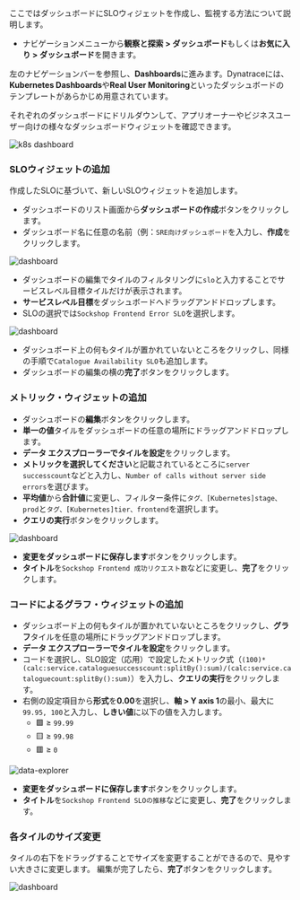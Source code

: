 ここではダッシュボードにSLOウィジェットを作成し、監視する方法について説明します。

 * ナビゲーションメニューから**観察と探索 > ダッシュボード**もしくは**お気に入り > ダッシュボード**を開きます。

左のナビゲーションバーを参照し、**Dashboards**に進みます。Dynatraceには、**Kubernetes Dashboards**や**Real User Monitoring**といったダッシュボードのテンプレートがあらかじめ用意されています。

それぞれのダッシュボードにドリルダウンして、アプリオーナーやビジネスユーザー向けの様々なダッシュボードウィジェットを確認できます。

![k8s dashboard](../assets/k8s/jp/k8s-workload-overview.png)

### SLOウィジェットの追加

作成したSLOに基づいて、新しいSLOウィジェットを追加します。

* ダッシュボードのリスト画面から**ダッシュボードの作成**ボタンをクリックします。
* ダッシュボード名に任意の名前（例：`SRE向けダッシュボード`を入力し、**作成**をクリックします。

![dashboard](../assets/cloud-observe/jp/dashboard1.gif)

* ダッシュボードの編集でタイルのフィルタリングに`slo`と入力することでサービスレベル目標タイルだけが表示されます。
* **サービスレベル目標**をダッシュボードへドラッグアンドドロップします。
* SLOの選択では`Sockshop Frontend Error SLO`を選択します。

![dashboard](../assets/cloud-observe/jp/dashboard2.gif)

* ダッシュボード上の何もタイルが置かれていないところをクリックし、同様の手順で`Catalogue Availability SLO`も追加します。
* ダッシュボードの編集の横の**完了**ボタンをクリックします。

### メトリック・ウィジェットの追加

* ダッシュボードの**編集**ボタンをクリックします。
* **単一の値**タイルをダッシュボードの任意の場所にドラッグアンドドロップします。
* **データ エクスプローラーでタイルを設定**をクリックします。
* **メトリックを選択してください**と記載されているところに`server successcount`などと入力し、`Number of calls without server side errors`を選びます。
* **平均値**から**合計値**に変更し、フィルター条件に`タグ、[Kubernetes]stage、prod`と`タグ、[Kubernetes]tier、frontend`を選択します。
* **クエリの実行**ボタンをクリックします。

![dashboard](../assets/cloud-observe/jp/dashboard3.png)

* **変更をダッシュボードに保存します**ボタンをクリックします。
* **タイトル**を`Sockshop Frontend 成功リクエスト数`などに変更し、**完了**をクリックします。

### コードによるグラフ・ウィジェットの追加

* ダッシュボード上の何もタイルが置かれていないところをクリックし、**グラフ**タイルを任意の場所にドラッグアンドドロップします。
* **データ エクスプローラーでタイルを設定**をクリックします。
* コードを選択し、SLO設定（応用）で設定したメトリック式（`(100)*(calc:service.cataloguesuccesscount:splitBy():sum)/(calc:service.cataloguecount:splitBy():sum)`）を入力し、**クエリの実行**をクリックします。
* 右側の設定項目から**形式**を**0.00**を選択し、**軸 > Y axis 1**の最小、最大に`99.95, 100`と入力し、**しきい値**に以下の値を入力します。
    - 🟩 ≥ `99.99`
    - 🟨 ≥ `99.98`
    - 🟥 ≥ `0`

![data-explorer](../assets/cloud-observe/jp/data-explorer.png)

* **変更をダッシュボードに保存します**ボタンをクリックします。
* **タイトル**を`Sockshop Frontend SLOの推移`などに変更し、**完了**をクリックします。

### 各タイルのサイズ変更

タイルの右下をドラッグすることでサイズを変更することができるので、見やすい大きさに変更します。
編集が完了したら、**完了**ボタンをクリックします。

![dashboard](../assets/cloud-observe/jp/dashboard4.png)
